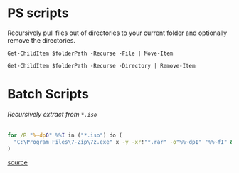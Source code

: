 # PS scripts

Recursively pull files out of directories to your current folder and optionally remove the directories.

`Get-ChildItem $folderPath -Recurse -File | Move-Item`

`Get-ChildItem $folderPath -Recurse -Directory | Remove-Item`


# Batch Scripts

###### Recursively extract from `*.iso`

```bat
for /R "%~dp0" %%I in ("*.iso") do (
  "C:\Program Files\7-Zip\7z.exe" x -y -xr!"*.rar" -o"%%~dpI" "%%~fI" && del "%%~fI"
)
```

[source](http://stackoverflow.com/questions/24339419/windows-batch-script-to-recursively-extract-specific-files-using-7zip)

